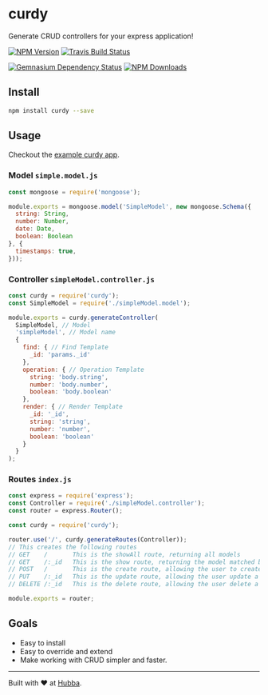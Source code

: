 # curdy

Generate CRUD controllers for your express application!

[![NPM Version](https://img.shields.io/npm/v/curdy.svg)](https://www.npmjs.com/package/curdy)
[![Travis Build Status](https://img.shields.io/travis/hubba/curdy.svg)](https://travis-ci.org/hubba/curdy)
<!-- [![Coveralls](https://img.shields.io/coveralls/github/hubba/curdy.svg)](https://coveralls.io/github/hubba/curdy) -->
[![Gemnasium Dependency Status](https://img.shields.io/gemnasium/hubba/curdy.svg)](https://gemnasium.com/github.com/hubba/curdy)
[![NPM Downloads](https://img.shields.io/npm/dm/curdy.svg)](https://www.npmjs.com/package/curdy)


## Install
```bash
npm install curdy --save
```

## Usage

Checkout the [example curdy app](https://github.com/hubba/curdy/tree/earobinson/resolve-failing-tests/spec/express/testApp).

### Model `simple.model.js`
```js
const mongoose = require('mongoose');

module.exports = mongoose.model('SimpleModel', new mongoose.Schema({
  string: String,
  number: Number,
  date: Date,
  boolean: Boolean
}, {
  timestamps: true,
}));
```

### Controller `simpleModel.controller.js`
```js
const curdy = require('curdy');
const SimpleModel = require('./simpleModel.model');

module.exports = curdy.generateController(
  SimpleModel, // Model
  'simpleModel', // Model name
  {
    find: { // Find Template
      _id: 'params._id'
    },
    operation: { // Operation Template
      string: 'body.string',
      number: 'body.number',
      boolean: 'body.boolean'
    },
    render: { // Render Template
      _id: '_id',
      string: 'string',
      number: 'number',
      boolean: 'boolean'
    }
  }
);
```

### Routes `index.js`
```js
const express = require('express');
const Controller = require('./simpleModel.controller');
const router = express.Router();

const curdy = require('curdy');

router.use('/', curdy.generateRoutes(Controller));
// This creates the following routes
// GET    /       This is the showAll route, returning all models
// GET    /:_id   This is the show route, returning the model matched by the find
// POST   /       This is the create route, allowing the user to create a new model
// PUT    /:_id   This is the update route, allowing the user update a model
// DELETE /:_id   This is the delete route, allowing the user delete a model

module.exports = router;
```

## Goals
 - Easy to install
 - Easy to override and extend
 - Make working with CRUD simpler and faster.

***

Built with ❤️ at [Hubba](https://www.hubba.com?utm_campaign=hubba_oss).